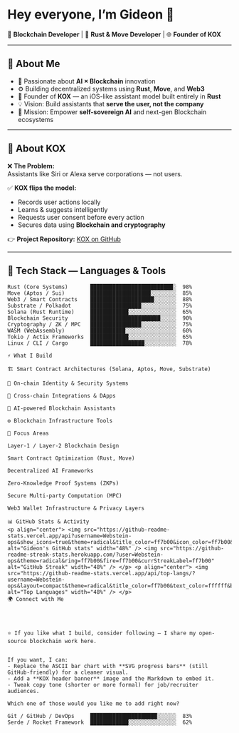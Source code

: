 # Hey everyone, I’m **Gideon 👋**

🚀 **Blockchain Developer** | 🦀 **Rust & Move Developer** | 🌐 **Founder of KOX**

---

## 🔹 About Me
- 🧠 Passionate about **AI × Blockchain** innovation  
- ⚙️ Building decentralized systems using **Rust**, **Move**, and **Web3**  
- 🌱 Founder of **KOX** — an iOS-like assistant model built entirely in **Rust**  
- 💡 Vision: Build assistants that **serve the user, not the company**  
- 🎯 Mission: Empower **self-sovereign AI** and next-gen Blockchain ecosystems

---

## 🔹 About KOX
❌ **The Problem:**  
Assistants like Siri or Alexa serve corporations — not users.

✅ **KOX flips the model:**  
- Records user actions locally  
- Learns & suggests intelligently  
- Requests user consent before every action  
- Secures data using **Blockchain and cryptography**

👉 **Project Repository:** [KOX on GitHub](https://github.com/Webstein-ops/KOX)

---

## 🧰 Tech Stack — Languages & Tools

```text
Rust (Core Systems)       ██████████████████████████░  98%
Move (Aptos / Sui)        ███████████████████░░░░░░░░  85%
Web3 / Smart Contracts    ████████████████████░░░░░░░  88%
Substrate / Polkadot      ████████████████░░░░░░░░░░░  75%
Solana (Rust Runtime)     ████████████░░░░░░░░░░░░░░░  65%
Blockchain Security       ██████████████████████░░░░░  90%
Cryptography / ZK / MPC   ████████████████░░░░░░░░░░░  75%
WASM (WebAssembly)        ███████████░░░░░░░░░░░░░░░░  60%
Tokio / Actix Frameworks  ████████████░░░░░░░░░░░░░░░  65%
Linux / CLI / Cargo       █████████████████░░░░░░░░░░  78%

⚡ What I Build

🏗️ Smart Contract Architectures (Solana, Aptos, Move, Substrate)

🔐 On-chain Identity & Security Systems

🌉 Cross-chain Integrations & DApps

🧠 AI-powered Blockchain Assistants

⚙️ Blockchain Infrastructure Tools

🧠 Focus Areas

Layer-1 / Layer-2 Blockchain Design

Smart Contract Optimization (Rust, Move)

Decentralized AI Frameworks

Zero-Knowledge Proof Systems (ZKPs)

Secure Multi-party Computation (MPC)

Web3 Wallet Infrastructure & Privacy Layers

📊 GitHub Stats & Activity
<p align="center"> <img src="https://github-readme-stats.vercel.app/api?username=Webstein-ops&show_icons=true&theme=radical&title_color=ff7b00&icon_color=ff7b00&text_color=ffffff&bg_color=0D1117" alt="Gideon's GitHub stats" width="48%" /> <img src="https://github-readme-streak-stats.herokuapp.com/?user=Webstein-ops&theme=radical&ring=ff7b00&fire=ff7b00&currStreakLabel=ff7b00" alt="GitHub Streak" width="48%" /> </p> <p align="center"> <img src="https://github-readme-stats.vercel.app/api/top-langs/?username=Webstein-ops&layout=compact&theme=radical&title_color=ff7b00&text_color=ffffff&bg_color=0D1117" alt="Top Languages" width="48%" /> </p>
🌍 Connect with Me




⭐ If you like what I build, consider following — I share my open-source blockchain work here.


If you want, I can:
- Replace the ASCII bar chart with **SVG progress bars** (still GitHub-friendly) for a cleaner visual.
- Add a **KOX header banner** image and the Markdown to embed it.
- Tweak copy tone (shorter or more formal) for job/recruiter audiences.

Which one of those would you like me to add right now?

Git / GitHub / DevOps     █████████████████████░░░░░░  83%
Serde / Rocket Framework  ████████████░░░░░░░░░░░░░░░  62%
